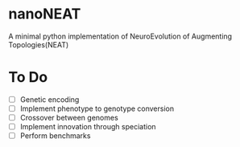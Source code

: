 # nanoNEAT
A minimal python implementation of NeuroEvolution of Augmenting Topologies(NEAT)

# To Do
- [ ] Genetic encoding
- [ ] Implement phenotype to genotype conversion
- [ ] Crossover between genomes
- [ ] Implement innovation through speciation
- [ ] Perform benchmarks